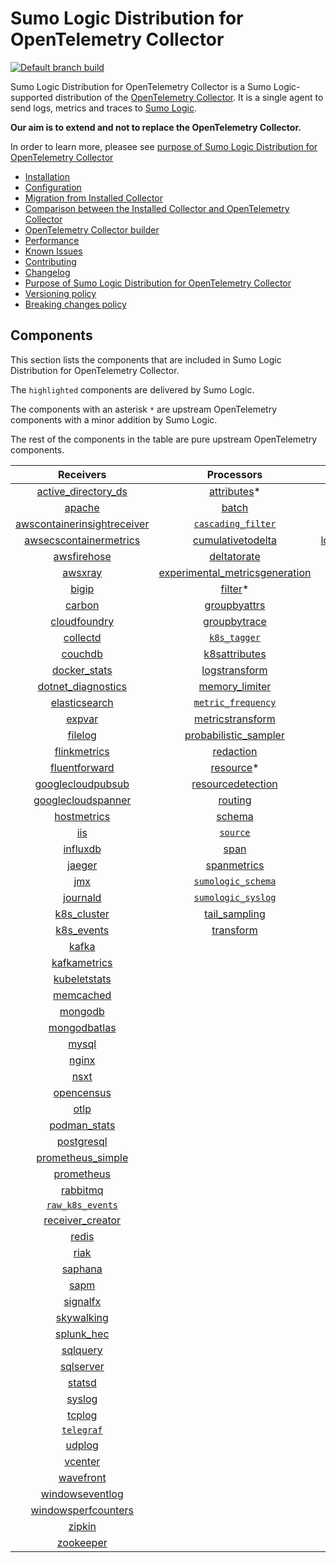 # Sumo Logic Distribution for OpenTelemetry Collector

[![Default branch build](https://github.com/SumoLogic/sumologic-otel-collector/actions/workflows/dev_builds.yml/badge.svg)](https://github.com/SumoLogic/sumologic-otel-collector/actions/workflows/dev_builds.yml)

Sumo Logic Distribution for OpenTelemetry Collector is a Sumo Logic-supported distribution of the [OpenTelemetry Collector][otc_link].
It is a single agent to send logs, metrics and traces to [Sumo Logic][sumologic].

**Our aim is to extend and not to replace the OpenTelemetry Collector.**

In order to learn more, pleasee see [purpose of Sumo Logic Distribution for OpenTelemetry Collector](./docs/UpstreamRelation.md#purpose-of-sumo-logic-distribution-for-opentelemetry-collector)

[otc_link]: https://github.com/open-telemetry/opentelemetry-collector
[sumologic]: https://www.sumologic.com

- [Installation](docs/Installation.md)
- [Configuration](docs/Configuration.md)
- [Migration from Installed Collector](docs/Migration.md)
- [Comparison between the Installed Collector and OpenTelemetry Collector](docs/Comparison.md)
- [OpenTelemetry Collector builder](./otelcolbuilder/README.md)
- [Performance](docs/Performance.md)
- [Known Issues](docs/KnownIssues.md)
- [Contributing](./CONTRIBUTING.md)
- [Changelog](./CHANGELOG.md)
- [Purpose of Sumo Logic Distribution for OpenTelemetry Collector](./docs/UpstreamRelation.md#purpose-of-sumo-logic-distribution-for-opentelemetry-collector)
- [Versioning policy](./docs/UpstreamRelation.md#versioning-policy)
- [Breaking changes policy](./docs/UpstreamRelation.md#breaking-changes-policy)

## Components

This section lists the components that are included in Sumo Logic Distribution for OpenTelemetry Collector.

The `highlighted` components are delivered by Sumo Logic.

The components with an asterisk `*` are upstream OpenTelemetry components with a minor addition by Sumo Logic.

The rest of the components in the table are pure upstream OpenTelemetry components.

|                         Receivers                          |                          Processors                          |               Exporters                |                  Extensions                  |
|:----------------------------------------------------------:|:------------------------------------------------------------:|:--------------------------------------:|:--------------------------------------------:|
|      [active_directory_ds][activedirectorydsreceiver]      |              [attributes][attributesprocessor]*              |        [carbon][carbonexporter]        |       [asapclient][asapauthextension]        |
|                  [apache][apachereceiver]                  |                   [batch][batchprocessor]                    |          [file][fileexporter]          |             [awsproxy][awsproxy]             |
| [awscontainerinsightreceiver][awscontainerinsightreceiver] |        [`cascading_filter`][cascadingfilterprocessor]        |         [kafka][kafkaexporter]         |       [basicauth][basicauthextension]        |
|  [awsecscontainermetrics][awsecscontainermetricsreceiver]  |       [cumulativetodelta][cumulativetodeltaprocessor]        | [loadbalancing][loadbalancingexporter] | [bearertokenauth][bearertokenauthextension]  |
|             [awsfirehose][awsfirehosereceiver]             |             [deltatorate][deltatorateprocessor]              |       [logging][loggingexporter]       |           [db_storage][dbstorage]            |
|                 [awsxray][awsxrayreceiver]                 | [experimental_metricsgeneration][metricsgenerationprocessor] |          [otlp][otlpexporter]          |      [docker_observer][dockerobserver]       |
|                   [bigip][bigipreceiver]                   |                  [filter][filterprocessor]*                  |      [otlphttp][otlphttpexporter]      |         [ecs_observer][ecsobserver]          |
|                  [carbon][carbonreceiver]                  |            [groupbyattrs][groupbyattrsprocessor]             |    [`sumologic`][sumologicexporter]    |     [ecs_task_observer][ecstaskobserver]     |
|            [cloudfoundry][cloudfoundryreceiver]            |            [groupbytrace][groupbytraceprocessor]             |                                        |         [file_storage][filestorage]          |
|                [collectd][collectdreceiver]                |                 [`k8s_tagger`][k8sprocessor]                 |                                        |     [health_check][healthcheckextension]     |
|                 [couchdb][couchdbreceiver]                 |           [k8sattributes][k8sattributesprocessor]            |                                        |        [host_observer][hostobserver]         |
|            [docker_stats][dockerstatsreceiver]             |           [logstransform][logstransformprocessor]            |                                        |       [http_forwarder][httpforwarder]        |
|      [dotnet_diagnostics][dotnetdiagnosticsreceiver]       |           [memory_limiter][memorylimiterprocessor]           |                                        | [jaegerremotesampling][jaegerremotesampling] |
|           [elasticsearch][elasticsearchreceiver]           |        [`metric_frequency`][metricfrequencyprocessor]        |                                        |         [k8s_observer][k8sobserver]          |
|                  [expvar][expvarreceiver]                  |        [metricstransform][metricstransformprocessor]         |                                        |      [memory_ballast][ballastextension]      |
|                 [filelog][filelogreceiver]                 |    [probabilistic_sampler][probabilisticsamplerprocessor]    |                                        |  [oauth2client][oauth2clientauthextension]   |
|            [flinkmetrics][flinkmetricsreceiver]            |               [redaction][redactionprocessor]                |                                        |          [oidc][oidcauthextension]           |
|           [fluentforward][fluentforwardreceiver]           |                [resource][resourceprocessor]*                |                                        |           [pprof][pprofextension]            |
|       [googlecloudpubsub][googlecloudpubsubreceiver]       |       [resourcedetection][resourcedetectionprocessor]        |                                        |       [sigv4auth][sigv4authextension]        |
|      [googlecloudspanner][googlecloudspannerreceiver]      |                 [routing][routingprocessor]                  |                                        |      [`sumologic`][sumologicextension]       |
|             [hostmetrics][hostmetricsreceiver]             |                  [schema][schemaprocessor]                   |                                        |          [zpages][zpagesextension]           |
|                     [iis][iisreceiver]                     |                 [`source`][sourceprocessor]                  |                                        |                                              |
|                [influxdb][influxdbreceiver]                |                    [span][spanprocessor]                     |                                        |                                              |
|                  [jaeger][jaegerreceiver]                  |             [spanmetrics][spanmetricsprocessor]              |                                        |                                              |
|                     [jmx][jmxreceiver]                     |        [`sumologic_schema`][sumologicschemaprocessor]        |                                        |                                              |
|                [journald][journaldreceiver]                |        [`sumologic_syslog`][sumologicsyslogprocessor]        |                                        |                                              |
|             [k8s_cluster][k8sclusterreceiver]              |            [tail_sampling][tailsamplingprocessor]            |                                        |                                              |
|              [k8s_events][k8seventsreceiver]               |               [transform][transformprocessor]                |                                        |                                              |
|                   [kafka][kafkareceiver]                   |                                                              |                                        |                                              |
|            [kafkametrics][kafkametricsreceiver]            |                                                              |                                        |                                              |
|            [kubeletstats][kubeletstatsreceiver]            |                                                              |                                        |                                              |
|               [memcached][memcachedreceiver]               |                                                              |                                        |                                              |
|                 [mongodb][mongodbreceiver]                 |                                                              |                                        |                                              |
|            [mongodbatlas][mongodbatlasreceiver]            |                                                              |                                        |                                              |
|                   [mysql][mysqlreceiver]                   |                                                              |                                        |                                              |
|                   [nginx][nginxreceiver]                   |                                                              |                                        |                                              |
|                    [nsxt][nsxtreceiver]                    |                                                              |                                        |                                              |
|              [opencensus][opencensusreceiver]              |                                                              |                                        |                                              |
|                    [otlp][otlpreceiver]                    |                                                              |                                        |                                              |
|               [podman_stats][podmanreceiver]               |                                                              |                                        |                                              |
|              [postgresql][postgresqlreceiver]              |                                                              |                                        |                                              |
|       [prometheus_simple][simpleprometheusreceiver]        |                                                              |                                        |                                              |
|              [prometheus][prometheusreceiver]              |                                                              |                                        |                                              |
|                [rabbitmq][rabbitmqreceiver]                |                                                              |                                        |                                              |
|          [`raw_k8s_events`][rawk8seventsreceiver]          |                                                              |                                        |                                              |
|            [receiver_creator][receivercreator]             |                                                              |                                        |                                              |
|                   [redis][redisreceiver]                   |                                                              |                                        |                                              |
|                    [riak][riakreceiver]                    |                                                              |                                        |                                              |
|                 [saphana][saphanareceiver]                 |                                                              |                                        |                                              |
|                    [sapm][sapmreceiver]                    |                                                              |                                        |                                              |
|                [signalfx][signalfxreceiver]                |                                                              |                                        |                                              |
|              [skywalking][skywalkingreceiver]              |                                                              |                                        |                                              |
|              [splunk_hec][splunkhecreceiver]               |                                                              |                                        |                                              |
|                [sqlquery][sqlqueryreceiver]                |                                                              |                                        |                                              |
|               [sqlserver][sqlserverreceiver]               |                                                              |                                        |                                              |
|                  [statsd][statsdreceiver]                  |                                                              |                                        |                                              |
|                  [syslog][syslogreceiver]                  |                                                              |                                        |                                              |
|                  [tcplog][tcplogreceiver]                  |                                                              |                                        |                                              |
|               [`telegraf`][telegrafreceiver]               |                                                              |                                        |                                              |
|                  [udplog][udplogreceiver]                  |                                                              |                                        |                                              |
|                 [vcenter][vcenterreceiver]                 |                                                              |                                        |                                              |
|               [wavefront][wavefrontreceiver]               |                                                              |                                        |                                              |
|         [windowseventlog][windowseventlogreceiver]         |                                                              |                                        |                                              |
|     [windowsperfcounters][windowsperfcountersreceiver]     |                                                              |                                        |                                              |
|                  [zipkin][zipkinreceiver]                  |                                                              |                                        |                                              |
|               [zookeeper][zookeeperreceiver]               |                                                              |                                        |                                              |

[activedirectorydsreceiver]: https://github.com/open-telemetry/opentelemetry-collector-contrib/tree/v0.54.0/receiver/activedirectorydsreceiver
[apachereceiver]: https://github.com/open-telemetry/opentelemetry-collector-contrib/tree/v0.54.0/receiver/apachereceiver
[awscontainerinsightreceiver]: https://github.com/open-telemetry/opentelemetry-collector-contrib/tree/v0.54.0/receiver/awscontainerinsightreceiver
[awsecscontainermetricsreceiver]: https://github.com/open-telemetry/opentelemetry-collector-contrib/tree/v0.54.0/receiver/awsecscontainermetricsreceiver
[awsfirehosereceiver]: https://github.com/open-telemetry/opentelemetry-collector-contrib/tree/v0.54.0/receiver/awsfirehosereceiver
[awsxrayreceiver]: https://github.com/open-telemetry/opentelemetry-collector-contrib/tree/v0.54.0/receiver/awsxrayreceiver
[bigipreceiver]: https://github.com/open-telemetry/opentelemetry-collector-contrib/tree/v0.54.0/receiver/bigipreceiver
[carbonreceiver]: https://github.com/open-telemetry/opentelemetry-collector-contrib/tree/v0.54.0/receiver/carbonreceiver
[cloudfoundryreceiver]: https://github.com/open-telemetry/opentelemetry-collector-contrib/tree/v0.54.0/receiver/cloudfoundryreceiver
[collectdreceiver]: https://github.com/open-telemetry/opentelemetry-collector-contrib/tree/v0.54.0/receiver/collectdreceiver
[couchdbreceiver]: https://github.com/open-telemetry/opentelemetry-collector-contrib/tree/v0.54.0/receiver/couchdbreceiver
[dockerstatsreceiver]: https://github.com/open-telemetry/opentelemetry-collector-contrib/tree/v0.54.0/receiver/dockerstatsreceiver
[dotnetdiagnosticsreceiver]: https://github.com/open-telemetry/opentelemetry-collector-contrib/tree/v0.54.0/receiver/dotnetdiagnosticsreceiver
[elasticsearchreceiver]: https://github.com/open-telemetry/opentelemetry-collector-contrib/tree/v0.54.0/receiver/elasticsearchreceiver
[expvarreceiver]: https://github.com/open-telemetry/opentelemetry-collector-contrib/tree/v0.54.0/receiver/expvarreceiver
[filelogreceiver]: https://github.com/open-telemetry/opentelemetry-collector-contrib/tree/v0.54.0/receiver/filelogreceiver
[flinkmetricsreceiver]: https://github.com/open-telemetry/opentelemetry-collector-contrib/tree/v0.54.0/receiver/flinkmetricsreceiver
[fluentforwardreceiver]: https://github.com/open-telemetry/opentelemetry-collector-contrib/tree/v0.54.0/receiver/fluentforwardreceiver
[googlecloudpubsubreceiver]: https://github.com/open-telemetry/opentelemetry-collector-contrib/tree/v0.54.0/receiver/googlecloudpubsubreceiver
[googlecloudspannerreceiver]: https://github.com/open-telemetry/opentelemetry-collector-contrib/tree/v0.54.0/receiver/googlecloudspannerreceiver
[hostmetricsreceiver]: https://github.com/open-telemetry/opentelemetry-collector-contrib/tree/v0.54.0/receiver/hostmetricsreceiver
[iisreceiver]: https://github.com/open-telemetry/opentelemetry-collector-contrib/tree/v0.54.0/receiver/iisreceiver
[influxdbreceiver]: https://github.com/open-telemetry/opentelemetry-collector-contrib/tree/v0.54.0/receiver/influxdbreceiver
[jaegerreceiver]: https://github.com/open-telemetry/opentelemetry-collector-contrib/tree/v0.54.0/receiver/jaegerreceiver
[jmxreceiver]: https://github.com/open-telemetry/opentelemetry-collector-contrib/tree/v0.54.0/receiver/jmxreceiver
[journaldreceiver]: https://github.com/open-telemetry/opentelemetry-collector-contrib/tree/v0.54.0/receiver/journaldreceiver
[k8sclusterreceiver]: https://github.com/open-telemetry/opentelemetry-collector-contrib/tree/v0.54.0/receiver/k8sclusterreceiver
[k8seventsreceiver]: https://github.com/open-telemetry/opentelemetry-collector-contrib/tree/v0.54.0/receiver/k8seventsreceiver
[kafkareceiver]: https://github.com/open-telemetry/opentelemetry-collector-contrib/tree/v0.54.0/receiver/kafkareceiver
[kafkametricsreceiver]: https://github.com/open-telemetry/opentelemetry-collector-contrib/tree/v0.54.0/receiver/kafkametricsreceiver
[kubeletstatsreceiver]: https://github.com/open-telemetry/opentelemetry-collector-contrib/tree/v0.54.0/receiver/kubeletstatsreceiver
[memcachedreceiver]: https://github.com/open-telemetry/opentelemetry-collector-contrib/tree/v0.54.0/receiver/memcachedreceiver
[mongodbreceiver]: https://github.com/open-telemetry/opentelemetry-collector-contrib/tree/v0.54.0/receiver/mongodbreceiver
[mongodbatlasreceiver]: https://github.com/open-telemetry/opentelemetry-collector-contrib/tree/v0.54.0/receiver/mongodbatlasreceiver
[mysqlreceiver]: https://github.com/open-telemetry/opentelemetry-collector-contrib/tree/v0.54.0/receiver/mysqlreceiver
[nginxreceiver]: https://github.com/open-telemetry/opentelemetry-collector-contrib/tree/v0.54.0/receiver/nginxreceiver
[nsxtreceiver]: https://github.com/open-telemetry/opentelemetry-collector-contrib/tree/v0.54.0/receiver/nsxtreceiver
[opencensusreceiver]: https://github.com/open-telemetry/opentelemetry-collector-contrib/tree/v0.54.0/receiver/opencensusreceiver
[otlpreceiver]: https://github.com/open-telemetry/opentelemetry-collector/tree/v0.54.0/receiver/otlpreceiver
[podmanreceiver]: https://github.com/open-telemetry/opentelemetry-collector-contrib/tree/v0.54.0/receiver/podmanreceiver
[postgresqlreceiver]: https://github.com/open-telemetry/opentelemetry-collector-contrib/tree/v0.54.0/receiver/postgresqlreceiver
[simpleprometheusreceiver]: https://github.com/open-telemetry/opentelemetry-collector-contrib/tree/v0.54.0/receiver/simpleprometheusreceiver
[prometheusreceiver]: https://github.com/open-telemetry/opentelemetry-collector-contrib/tree/v0.54.0/receiver/prometheusreceiver
[rabbitmqreceiver]: https://github.com/open-telemetry/opentelemetry-collector-contrib/tree/v0.54.0/receiver/rabbitmqreceiver
[rawk8seventsreceiver]: ./pkg/receiver/rawk8seventsreceiver
[receivercreator]: https://github.com/open-telemetry/opentelemetry-collector-contrib/tree/v0.54.0/receiver/receivercreator
[redisreceiver]: https://github.com/open-telemetry/opentelemetry-collector-contrib/tree/v0.54.0/receiver/redisreceiver
[riakreceiver]: https://github.com/open-telemetry/opentelemetry-collector-contrib/tree/v0.54.0/receiver/riakreceiver
[saphanareceiver]: https://github.com/open-telemetry/opentelemetry-collector-contrib/tree/v0.54.0/receiver/saphanareceiver
[sapmreceiver]: https://github.com/open-telemetry/opentelemetry-collector-contrib/tree/v0.54.0/receiver/sapmreceiver
[signalfxreceiver]: https://github.com/open-telemetry/opentelemetry-collector-contrib/tree/v0.54.0/receiver/signalfxreceiver
[skywalkingreceiver]: https://github.com/open-telemetry/opentelemetry-collector-contrib/tree/v0.54.0/receiver/skywalkingreceiver
[splunkhecreceiver]: https://github.com/open-telemetry/opentelemetry-collector-contrib/tree/v0.54.0/receiver/splunkhecreceiver
[sqlqueryreceiver]: https://github.com/open-telemetry/opentelemetry-collector-contrib/tree/v0.54.0/receiver/sqlqueryreceiver
[sqlserverreceiver]: https://github.com/open-telemetry/opentelemetry-collector-contrib/tree/v0.54.0/receiver/sqlserverreceiver
[statsdreceiver]: https://github.com/open-telemetry/opentelemetry-collector-contrib/tree/v0.54.0/receiver/statsdreceiver
[syslogreceiver]: https://github.com/open-telemetry/opentelemetry-collector-contrib/tree/v0.54.0/receiver/syslogreceiver
[tcplogreceiver]: https://github.com/open-telemetry/opentelemetry-collector-contrib/tree/v0.54.0/receiver/tcplogreceiver
[telegrafreceiver]: ./pkg/receiver/telegrafreceiver
[udplogreceiver]: https://github.com/open-telemetry/opentelemetry-collector-contrib/tree/v0.54.0/receiver/udplogreceiver
[vcenterreceiver]: https://github.com/open-telemetry/opentelemetry-collector-contrib/tree/v0.54.0/receiver/vcenterreceiver
[wavefrontreceiver]: https://github.com/open-telemetry/opentelemetry-collector-contrib/tree/v0.54.0/receiver/wavefrontreceiver
[windowseventlogreceiver]: https://github.com/open-telemetry/opentelemetry-collector-contrib/tree/v0.54.0/receiver/windowseventlogreceiver
[windowsperfcountersreceiver]: https://github.com/open-telemetry/opentelemetry-collector-contrib/tree/v0.54.0/receiver/windowsperfcountersreceiver
[zipkinreceiver]: https://github.com/open-telemetry/opentelemetry-collector-contrib/tree/v0.54.0/receiver/zipkinreceiver
[zookeeperreceiver]: https://github.com/open-telemetry/opentelemetry-collector-contrib/tree/v0.54.0/receiver/zookeeperreceiver

[attributesprocessor]: https://github.com/SumoLogic/opentelemetry-collector-contrib/tree/v0.54.0-filterprocessor/processor/attributesprocessor
[batchprocessor]: https://github.com/open-telemetry/opentelemetry-collector/tree/v0.54.0/processor/batchprocessor
[cascadingfilterprocessor]: ./pkg/processor/cascadingfilterprocessor
[cumulativetodeltaprocessor]: https://github.com/open-telemetry/opentelemetry-collector-contrib/tree/v0.54.0/processor/cumulativetodeltaprocessor
[deltatorateprocessor]: https://github.com/open-telemetry/opentelemetry-collector-contrib/tree/v0.54.0/processor/deltatorateprocessor
[metricsgenerationprocessor]: https://github.com/open-telemetry/opentelemetry-collector-contrib/tree/v0.54.0/processor/metricsgenerationprocessor

[filterprocessor]: https://github.com/SumoLogic/opentelemetry-collector-contrib/tree/v0.54.0-filterprocessor/processor/filterprocessor
[groupbyattrsprocessor]: https://github.com/open-telemetry/opentelemetry-collector-contrib/tree/v0.54.0/processor/groupbyattrsprocessor
[groupbytraceprocessor]: https://github.com/open-telemetry/opentelemetry-collector-contrib/tree/v0.54.0/processor/groupbytraceprocessor
[k8sprocessor]: ./pkg/processor/k8sprocessor
[k8sattributesprocessor]: https://github.com/open-telemetry/opentelemetry-collector-contrib/tree/v0.54.0/processor/k8sattributesprocessor
[logstransformprocessor]: https://github.com/open-telemetry/opentelemetry-collector-contrib/tree/v0.54.0/processor/logstransformprocessor
[memorylimiterprocessor]: https://github.com/open-telemetry/opentelemetry-collector/tree/v0.54.0/processor/memorylimiterprocessor
[metricfrequencyprocessor]: ./pkg/processor/metricfrequencyprocessor
[metricstransformprocessor]: https://github.com/open-telemetry/opentelemetry-collector-contrib/tree/v0.54.0/processor/metricstransformprocessor
[probabilisticsamplerprocessor]: https://github.com/open-telemetry/opentelemetry-collector-contrib/tree/v0.54.0/processor/probabilisticsamplerprocessor
[redactionprocessor]: https://github.com/open-telemetry/opentelemetry-collector-contrib/tree/v0.54.0/processor/redactionprocessor
[resourceprocessor]: https://github.com/SumoLogic/opentelemetry-collector-contrib/tree/v0.54.0-filterprocessor/processor/resourceprocessor
[resourcedetectionprocessor]: https://github.com/open-telemetry/opentelemetry-collector-contrib/tree/v0.54.0/processor/resourcedetectionprocessor
[routingprocessor]: https://github.com/open-telemetry/opentelemetry-collector-contrib/tree/v0.54.0/processor/routingprocessor
[schemaprocessor]: https://github.com/open-telemetry/opentelemetry-collector-contrib/tree/v0.54.0/processor/schemaprocessor
[sourceprocessor]: ./pkg/processor/sourceprocessor
[spanprocessor]: https://github.com/open-telemetry/opentelemetry-collector-contrib/tree/v0.54.0/processor/spanprocessor
[spanmetricsprocessor]: https://github.com/open-telemetry/opentelemetry-collector-contrib/tree/v0.54.0/processor/spanmetricsprocessor
[sumologicschemaprocessor]: ./pkg/processor/sumologicschemaprocessor
[sumologicsyslogprocessor]: ./pkg/processor/sumologicsyslogprocessor
[tailsamplingprocessor]: https://github.com/open-telemetry/opentelemetry-collector-contrib/tree/v0.54.0/processor/tailsamplingprocessor
[transformprocessor]: https://github.com/open-telemetry/opentelemetry-collector-contrib/tree/v0.54.0/processor/transformprocessor

[carbonexporter]: https://github.com/open-telemetry/opentelemetry-collector-contrib/tree/v0.54.0/exporter/carbonexporter
[fileexporter]: https://github.com/open-telemetry/opentelemetry-collector-contrib/tree/v0.54.0/exporter/fileexporter
[kafkaexporter]: https://github.com/open-telemetry/opentelemetry-collector-contrib/tree/v0.54.0/exporter/kafkaexporter
[loadbalancingexporter]: https://github.com/open-telemetry/opentelemetry-collector-contrib/tree/v0.54.0/exporter/loadbalancingexporter
[loggingexporter]: https://github.com/open-telemetry/opentelemetry-collector/tree/v0.54.0/exporter/loggingexporter
[otlpexporter]: https://github.com/open-telemetry/opentelemetry-collector/tree/v0.54.0/exporter/otlpexporter
[otlphttpexporter]: https://github.com/open-telemetry/opentelemetry-collector/tree/v0.54.0/exporter/otlphttpexporter
[sumologicexporter]: ./pkg/exporter/sumologicexporter

[asapauthextension]: https://github.com/open-telemetry/opentelemetry-collector-contrib/tree/v0.54.0/extension/asapauthextension
[awsproxy]: https://github.com/open-telemetry/opentelemetry-collector-contrib/tree/v0.54.0/extension/awsproxy
[basicauthextension]: https://github.com/open-telemetry/opentelemetry-collector-contrib/tree/v0.54.0/extension/basicauthextension
[bearertokenauthextension]: https://github.com/open-telemetry/opentelemetry-collector-contrib/tree/v0.54.0/extension/bearertokenauthextension
[dbstorage]: https://github.com/open-telemetry/opentelemetry-collector-contrib/tree/v0.54.0/extension/storage/dbstorage
[dockerobserver]: https://github.com/open-telemetry/opentelemetry-collector-contrib/tree/v0.54.0/extension/observer/dockerobserver
[ecsobserver]: https://github.com/open-telemetry/opentelemetry-collector-contrib/tree/v0.54.0/extension/observer/ecsobserver
[ecstaskobserver]: https://github.com/open-telemetry/opentelemetry-collector-contrib/tree/v0.54.0/extension/observer/ecstaskobserver
[filestorage]: https://github.com/open-telemetry/opentelemetry-collector-contrib/tree/v0.54.0/extension/storage/filestorage
[healthcheckextension]: https://github.com/open-telemetry/opentelemetry-collector-contrib/tree/v0.54.0/extension/healthcheckextension
[hostobserver]: https://github.com/open-telemetry/opentelemetry-collector-contrib/tree/v0.54.0/extension/observer/hostobserver
[httpforwarder]: https://github.com/open-telemetry/opentelemetry-collector-contrib/tree/v0.54.0/extension/httpforwarder
[jaegerremotesampling]: https://github.com/open-telemetry/opentelemetry-collector-contrib/tree/v0.54.0/extension/jaegerremotesampling
[k8sobserver]: https://github.com/open-telemetry/opentelemetry-collector-contrib/tree/v0.54.0/extension/observer/k8sobserver
[ballastextension]: https://github.com/open-telemetry/opentelemetry-collector/tree/v0.54.0/extension/ballastextension
[oauth2clientauthextension]: https://github.com/open-telemetry/opentelemetry-collector-contrib/tree/v0.54.0/extension/oauth2clientauthextension
[oidcauthextension]: https://github.com/open-telemetry/opentelemetry-collector-contrib/tree/v0.54.0/extension/oidcauthextension
[pprofextension]: https://github.com/open-telemetry/opentelemetry-collector-contrib/tree/v0.54.0/extension/pprofextension
[sigv4authextension]: https://github.com/open-telemetry/opentelemetry-collector-contrib/tree/v0.54.0/extension/sigv4authextension
[sumologicextension]: ./pkg/extension/sumologicextension
[zpagesextension]: https://github.com/open-telemetry/opentelemetry-collector/tree/v0.54.0/extension/zpagesextension
